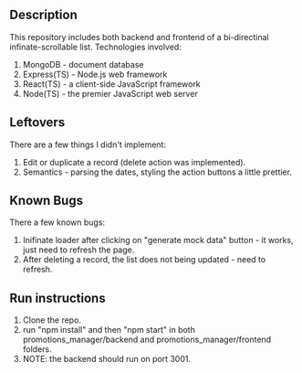 ## Description
This repository includes both backend and frontend of a bi-directinal infinate-scrollable list.
Technologies involved:
1. MongoDB - document database
2. Express(TS) - Node.js web framework
3. React(TS) - a client-side JavaScript framework
4. Node(TS) - the premier JavaScript web server

## Leftovers
There are a few things I didn't implement:
1. Edit or duplicate a record (delete action was implemented).
2. Semantics - parsing the dates, styling the action buttons a little prettier.

## Known Bugs
There a few known bugs:
1. Inifinate loader after clicking on "generate mock data" button - it works, just need to refresh the page.
2. After deleting a record, the list does not being updated - need to refresh.

## Run instructions
1. Clone the repo.
2. run "npm install" and then "npm start" in both promotions_manager/backend and promotions_manager/frontend folders.
3. NOTE: the backend should run on port 3001.
